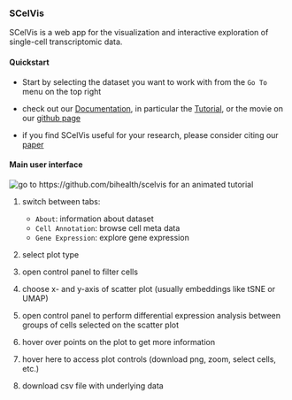 ### SCelVis

SCelVis is a web app for the visualization and interactive exploration of single-cell transcriptomic data. 

#### Quickstart

- Start by selecting the dataset you want to work with from the `Go To` menu on the top right

- check out our [Documentation](https://scelvis.readthedocs.io/en/latest/index.html), in particular the [Tutorial](https://scelvis.readthedocs.io/en/latest/tutorial_analysis.html), or the movie on our [github page](https://github.com/bihealth/scelvis#Movie)

- if you find SCelVis useful for your research, please consider citing our [paper](https://peerj.com/articles/8607/)

#### Main user interface

![go to https://github.com/bihealth/scelvis for an animated tutorial](https://raw.githubusercontent.com/bihealth/scelvis/master/scelvis/static/scelvis_screenshot.png)

1. switch between tabs:

   - `About`: information about dataset
   - `Cell Annotation`: browse cell meta data
   - `Gene Expression`: explore gene expression

2. select plot type

3. open control panel to filter cells

4. choose x- and y-axis of scatter plot (usually embeddings like tSNE or UMAP)

5. open control panel to perform differential expression analysis between groups of cells selected on the scatter plot

6. hover over points on the plot to get more information

7. hover here to access plot controls (download png, zoom, select cells, etc.)

8. download csv file with underlying data



